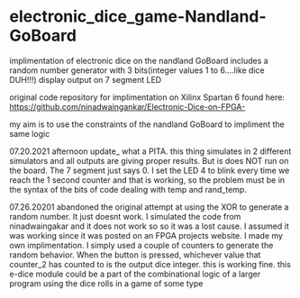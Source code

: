 # electronic_dice_game-Nandland-GoBoard
 implimentation of electronic dice on the nandland GoBoard
 includes a random number generator with 3 bits(integer values 1 to 6....like dice DUH!!!)
 display output on 7 segment LED
 
 
 original code repository for implimentation on Xilinx Spartan 6 found here:
 https://github.com/ninadwaingankar/Electronic-Dice-on-FPGA-

my aim is to use the constraints of the nandland GoBoard to impliment the same logic

07.20.2021 afternoon update_ what a PITA. this thing simulates in 2 different simulators and all outputs are giving proper results. 
But is does NOT run on the board. The 7 segment just says 0. I set the LED 4 to blink every time we reach the 1 second counter and that is working, so the problem must be in the 
syntax of the bits of code dealing with temp and rand_temp.

07.26.20201  abandoned the original attempt at using the XOR to generate a random number. It just doesnt work. I simulated the code from ninadwaingakar and it does not work so
so it was a lost cause. I assumed it was working since it was posted on an FPGA projects website. 
I made my own implimentation. I simply used a couple of counters to generate the random behavior. When the button is pressed, whichever value that counter_2 has counted to is the output dice integer. 
this is working fine. this e-dice module could be a part of the combinational logic of a larger program using the dice rolls in a game of some type
